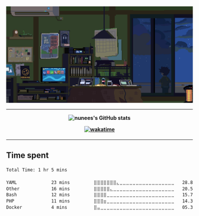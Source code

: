 <h4 align="center">

![Hello](https://github.com/nunees/nunees/blob/main/assets/b15bd596014d9d9310e59b07b85da550.gif)

<hr>

![nunees's GitHub stats](https://github-readme-stats.vercel.app/api?username=nunees&show_icons=true&theme=gotham&hide_border=true)

[![wakatime](https://wakatime.com/badge/user/91a1b1d1-ad80-4563-91e2-93999f5e4311.svg)](https://wakatime.com/@nunees)

</h4>

<hr>

## Time spent

<!--START_SECTION:waka-->

```txt
Total Time: 1 hr 5 mins

YAML             23 mins         ⣿⣿⣿⣿⣿⣿⣿⣄⣀⣀⣀⣀⣀⣀⣀⣀⣀⣀⣀⣀⣀⣀⣀⣀⣀   28.89 %
Other            16 mins         ⣿⣿⣿⣿⣿⣄⣀⣀⣀⣀⣀⣀⣀⣀⣀⣀⣀⣀⣀⣀⣀⣀⣀⣀⣀   20.51 %
Bash             12 mins         ⣿⣿⣿⣿⣀⣀⣀⣀⣀⣀⣀⣀⣀⣀⣀⣀⣀⣀⣀⣀⣀⣀⣀⣀⣀   15.75 %
PHP              11 mins         ⣿⣿⣿⣶⣀⣀⣀⣀⣀⣀⣀⣀⣀⣀⣀⣀⣀⣀⣀⣀⣀⣀⣀⣀⣀   14.34 %
Docker           4 mins          ⣿⣤⣀⣀⣀⣀⣀⣀⣀⣀⣀⣀⣀⣀⣀⣀⣀⣀⣀⣀⣀⣀⣀⣀⣀   05.34 %
```

<!--END_SECTION:waka-->
